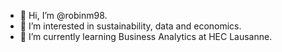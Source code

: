 - 👋 Hi, I’m @robinm98.
- 👀 I’m interested in sustainability, data and economics.
- 🌱 I’m currently learning Business Analytics at HEC Lausanne.


<!---
robinm98/robinm98 is a ✨ special ✨ repository because its `README.md` (this file) appears on your GitHub profile.
You can click the Preview link to take a look at your changes.
--->
